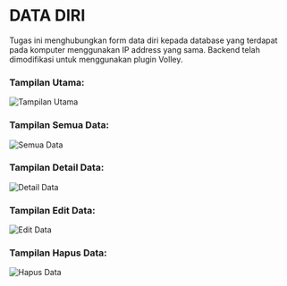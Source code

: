 # DATA DIRI
Tugas ini menghubungkan form data diri kepada database yang terdapat pada komputer menggunakan IP address yang sama.
Backend telah dimodifikasi untuk menggunakan plugin Volley.  

### Tampilan Utama:
![Tampilan Utama](https://media.discordapp.net/attachments/1069990385583132684/1221702285869056030/Screenshot_2024-03-25-13-06-36-572_com.example.schoolstuff.jpg?ex=661389eb&is=660114eb&hm=62f4c01d363f41c91389211b7a23f3800d0954455fe95738e7e39b754264f2e8&=&format=webp&width=288&height=661)

### Tampilan Semua Data:
![Semua Data](https://media.discordapp.net/attachments/1069990385583132684/1221702286087290931/Screenshot_2024-03-25-13-06-58-366_com.example.schoolstuff.jpg?ex=661389eb&is=660114eb&hm=07c9c3f49b36f550f218d0309ea2c51d1a2cc0c9a0d5f7c60c34cb4b01a8db2b&=&format=webp&width=288&height=661)

### Tampilan Detail Data:
![Detail Data](https://media.discordapp.net/attachments/1069990385583132684/1221702286321909820/Screenshot_2024-03-25-13-07-04-014_com.example.schoolstuff.jpg?ex=661389eb&is=660114eb&hm=dc33658f4efea78dd894baf853c0b216b5df6168678dc313ff3c9585f51fb58e&=&format=webp&width=288&height=661)

### Tampilan Edit Data:
![Edit Data](https://media.discordapp.net/attachments/1069990385583132684/1221702286745796628/Screenshot_2024-03-25-13-07-08-473_com.example.schoolstuff.jpg?ex=661389eb&is=660114eb&hm=95cbac4a84d83624ce6a8ba7f13f724ede44b32f1ddc17eb821cdccc1b310bcb&=&format=webp&width=288&height=661)

### Tampilan Hapus Data:
![Hapus Data](https://media.discordapp.net/attachments/1069990385583132684/1221702286535950356/Screenshot_2024-03-25-13-07-12-280_com.example.schoolstuff.jpg?ex=661389eb&is=660114eb&hm=828520fe4c5b03aef4f9be5528b9d9c930f4376e40fa396ecd537149ffd7707f&=&format=webp&width=288&height=661)
